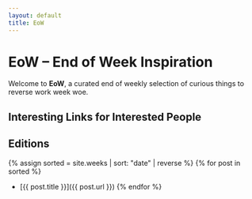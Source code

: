 ```yaml
---
layout: default
title: EoW
---
```


# EoW – End of Week Inspiration

Welcome to **EoW**, a curated end of weekly selection of curious things to reverse work week woe.

## Interesting Links for Interested People

## Editions

{% assign sorted = site.weeks | sort: "date" | reverse %}
{% for post in sorted %}
- [{{ post.title }}]({{ post.url }})
{% endfor %}
